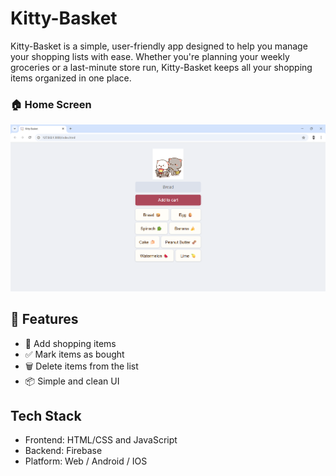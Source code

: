 # Kitty-Basket
Kitty-Basket is a simple, user-friendly app designed to help you manage your shopping lists with ease. Whether you're planning your weekly groceries or a last-minute store run, Kitty-Basket keeps all your shopping items organized in one place.

### 🏠 Home Screen
![Home Screen](https://github.com/paras-Git06/Kitty-Basket/blob/be8a6753bbee0f69b085c3b2947ded59d44e8061/ss.png)

## 🚀 Features
- 📝 Add shopping items
- ✅ Mark items as bought
- 🗑️ Delete items from the list
- 📦 Simple and clean UI 
## Tech Stack
- Frontend: HTML/CSS and JavaScript
- Backend: Firebase
- Platform: Web / Android / IOS
